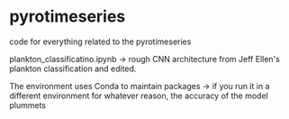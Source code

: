 # pyrotimeseries
code for everything related to the pyrotimeseries

plankton_classificatino.ipynb -> rough CNN architecture from Jeff Ellen's plankton classification and edited. 

The environment uses Conda to maintain packages -> if you run it in a different environment for whatever reason, the accuracy of the model plummets 
